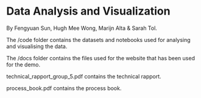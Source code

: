 # Data Analysis and Visualization

By Fengyuan Sun, Hugh Mee Wong, Marijn Alta & Sarah Tol.

The /code folder contains the datasets and notebooks used for analysing and visualising the data.

The /docs folder contains the files used for the website that has been used for the demo.

technical_rapport_group_5.pdf contains the technical rapport.

process_book.pdf contains the process book.

